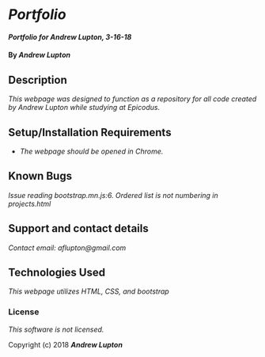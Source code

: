 # _Portfolio_

#### _Portfolio for Andrew Lupton, 3-16-18_

#### By _**Andrew Lupton**_

## Description

_This webpage was designed to function as a repository for all code created by Andrew Lupton while studying at Epicodus._

## Setup/Installation Requirements

* _The webpage should be opened in Chrome._

## Known Bugs

_Issue reading bootstrap.mn.js:6. Ordered list is not numbering in projects.html_

## Support and contact details

_Contact email: aflupton@gmail.com_

## Technologies Used

_This webpage utilizes HTML, CSS, and bootstrap_

### License

*This software is not licensed.*

Copyright (c) 2018 **_Andrew Lupton_**
